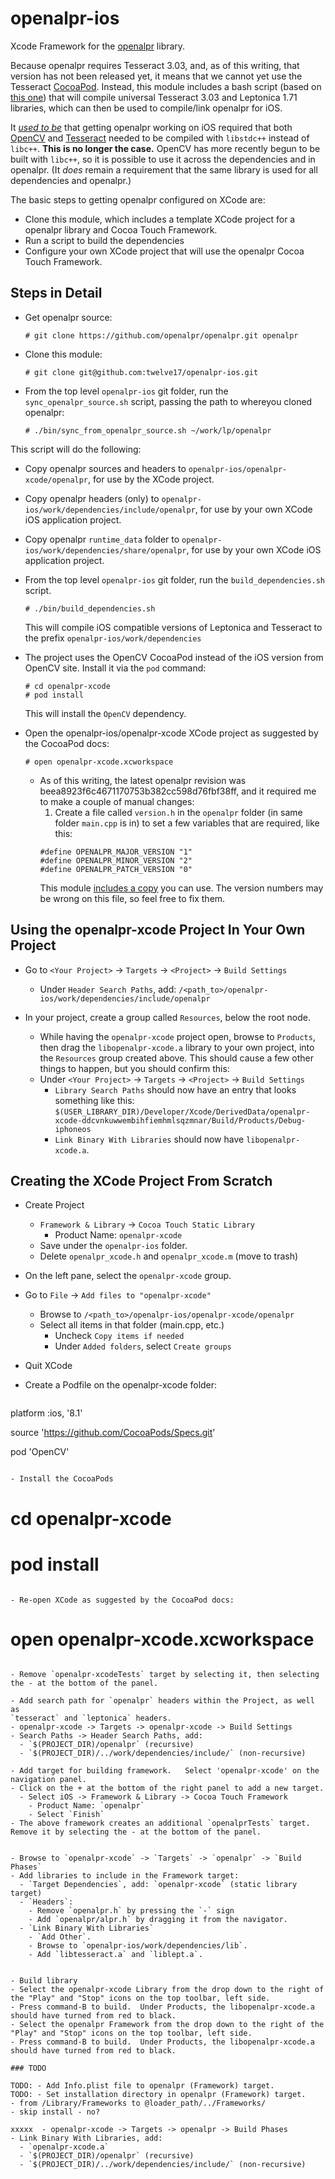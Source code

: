 openalpr-ios
============

Xcode Framework for the [openalpr](https://github.com/openalpr/openalpr) library.

Because openalpr requires Tesseract 3.03, and, as of this writing, that version has not been released yet, it means that we cannot yet use the Tesseract [CocoaPod](http://cocoapods.org).  Instead, this module includes a bash script (based on [this one](http://stackoverflow.com/questions/12849517/c-linking-problems-seems-like-i-cant-link-against-standard-c-stuff)) that will compile universal Tesseract 3.03 and Leptonica 1.71 libraries, which can then be used to compile/link openalpr for iOS.

It *[used to be](https://twitter.com/shexbeer/status/466644279667204096)* that getting openalpr working on iOS required that both [OpenCV](http://opencv.org) and [Tesseract](https://code.google.com/p/tesseract-ocr/) needed to be compiled with `libstdc++` instead of `libc++`.  **This is no longer the case.** OpenCV has more recently begun to be built with `libc++`, so it is possible to use it across the dependencies and in openalpr. (It *does* remain a requirement that the same library is used for all dependencies and openalpr.)

The basic steps to getting openalpr configured on XCode are:

- Clone this module, which includes a template XCode project for a openalpr library and Cocoa Touch Framework.
- Run a script to build the dependencies
- Configure your own XCode project that will use the openalpr Cocoa Touch Framework.

## Steps in Detail

- Get openalpr source:
  ```
  # git clone https://github.com/openalpr/openalpr.git openalpr
  ```

- Clone this module:
  ```
  # git clone git@github.com:twelve17/openalpr-ios.git
  ```

- From the top level `openalpr-ios` git folder, run the `sync_openalpr_source.sh` script, passing the path to whereyou cloned openalpr:
  ```
  # ./bin/sync_from_openalpr_source.sh ~/work/lp/openalpr
  ```
 This script will do the following:
   - Copy openalpr sources and headers to `openalpr-ios/openalpr-xcode/openalpr`, for use by the XCode project.
   - Copy openalpr headers (only) to `openalpr-ios/work/dependencies/include/openalpr`, for use by your own XCode iOS application project.
   - Copy openalpr `runtime_data` folder to `openalpr-ios/work/dependencies/share/openalpr`, for use by your own XCode iOS application project.

- From the top level `openalpr-ios` git folder, run the `build_dependencies.sh` script.  
  ```
  # ./bin/build_dependencies.sh
  ```
  This will compile iOS compatible versions of Leptonica and Tesseract to the prefix `openalpr-ios/work/dependencies`

- The project uses the OpenCV CocoaPod instead of the iOS version from OpenCV site.  Install it via the `pod` command:  
  ```
  # cd openalpr-xcode
  # pod install
  ```
  This will install the `OpenCV` dependency.

- Open the openalpr-ios/openalpr-xcode XCode project as suggested by the CocoaPod docs:
  ```
  # open openalpr-xcode.xcworkspace
  ```
  - As of this writing, the latest openalpr revision was beea8923f6c4671170753b382cc598d76fbf38ff, and it required me to make a couple of manual changes:
    1. Create a file called `version.h` in the `openalpr` folder (in same folder  `main.cpp` is in) to set a few variables that are required, like this:
    ```
    #define OPENALPR_MAJOR_VERSION "1"
    #define OPENALPR_MINOR_VERSION "2"
    #define OPENALPR_PATCH_VERSION "0"
    ```
    This module [includes a copy](https://github.com/twelve17/openalpr-ios/blob/master/etc/version.h) you can use.     The version numbers may be wrong on this file, so feel free to fix them.

## Using the openalpr-xcode Project In Your Own Project

- Go to `<Your Project>` → `Targets` → `<Project>` → `Build Settings`
  - Under `Header Search Paths`, add:
  `/<path_to>/openalpr-ios/work/dependencies/include/openalpr`

- In your project, create a group called `Resources`, below the root node.
  - While having the `openalpr-xcode` project open, browse to `Products`, then drag the `libopenalpr-xcode.a` library to your own project, into the `Resources` group created above.  This should cause a few other things to happen, but you should confirm this:
  - Under `<Your Project>` → `Targets` → `<Project>` → `Build Settings`
    - `Library Search Paths` should now have an entry that looks something like this:
      `$(USER_LIBRARY_DIR)/Developer/Xcode/DerivedData/openalpr-xcode-ddcvnkuwwembihfiemhmlsqzmnar/Build/Products/Debug-iphoneos`
    - `Link Binary With Libraries` should now have `libopenalpr-xcode.a`.


## Creating the XCode Project From Scratch

- Create Project
  - `Framework & Library` → `Cocoa Touch Static Library`
    - Product Name: `openalpr-xcode`
  - Save under the `openalpr-ios` folder.
  - Delete `openalpr_xcode.h` and `openalpr_xcode.m` (move to trash)
  
- On the left pane, select the `openalpr-xcode` group.
- Go to `File` → `Add files to "openalpr-xcode"`
  - Browse to `/<path_to>/openalpr-ios/openalpr-xcode/openalpr`
  - Select all items in that folder (main.cpp, etc.)
    - Uncheck `Copy items if needed`
    - Under `Added folders`, select `Create groups`

- Quit XCode 

- Create a Podfile on the openalpr-xcode folder:
  ```
platform :ios, '8.1'

source 'https://github.com/CocoaPods/Specs.git'

pod 'OpenCV'
  ```

- Install the CocoaPods  
  ```
  # cd openalpr-xcode
  # pod install
  ```

- Re-open XCode as suggested by the CocoaPod docs:
  ```
  # open openalpr-xcode.xcworkspace
  ```

- Remove `openalpr-xcodeTests` target by selecting it, then selecting the - at the bottom of the panel.

- Add search path for `openalpr` headers within the Project, as well as 
  `tesseract` and `leptonica` headers.
  - openalpr-xcode -> Targets -> openalpr-xcode -> Build Settings 
  - Search Paths -> Header Search Paths, add: 
    - `$(PROJECT_DIR)/openalpr` (recursive)
    - `$(PROJECT_DIR)/../work/dependencies/include/` (non-recursive)

- Add target for building framework.   Select 'openalpr-xcode' on the navigation panel.  
  - Click on the + at the bottom of the right panel to add a new target.
    - Select iOS -> Framework & Library -> Cocoa Touch Framework
      - Product Name: `openalpr`
      - Select `Finish`
  - The above framework creates an additional `openalprTests` target.  Remove it by selecting the - at the bottom of the panel.


- Browse to `openalpr-xcode` -> `Targets` -> `openalpr` -> `Build Phases`
  - Add libraries to include in the Framework target:
    - `Target Dependencies`, add: `openalpr-xcode` (static library target)
    - `Headers`:  
      - Remove `openalpr.h` by pressing the `-` sign 
      - Add `openalpr/alpr.h` by dragging it from the navigator.
    - `Link Binary With Libraries`
      - `Add Other`.  
      - Browse to `openalpr-ios/work/dependencies/lib`.  
      - Add `libtesseract.a` and `liblept.a`.


- Build library 
  - Select the openalpr-xcode Library from the drop down to the right of the "Play" and "Stop" icons on the top toolbar, left side.
  - Press command-B to build.  Under Products, the libopenalpr-xcode.a should have turned from red to black.
  - Select the openalpr Framework from the drop down to the right of the "Play" and "Stop" icons on the top toolbar, left side.
  - Press command-B to build.  Under Products, the libopenalpr-xcode.a should have turned from red to black.

### TODO

TODO: - Add Info.plist file to openalpr (Framework) target.
TODO: - Set installation directory in openalpr (Framework) target.
 - from /Library/Frameworks to @loader_path/../Frameworks/ 
 - skip install - no?

xxxxx  - openalpr-xcode -> Targets -> openalpr -> Build Phases
  - Link Binary With Libraries, add: 
    - `openalpr-xcode.a`
    - `$(PROJECT_DIR)/openalpr` (recursive)
    - `$(PROJECT_DIR)/../work/dependencies/include/` (non-recursive)

